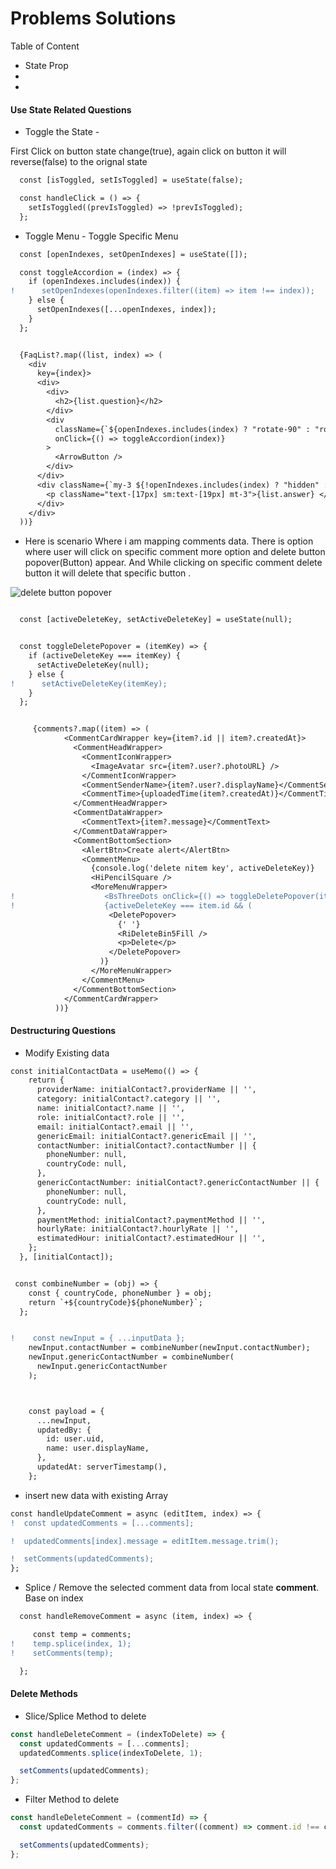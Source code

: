 # Problems Solutions

Table of Content

- State Prop
-
-

#### Use State Related Questions

- Toggle the State -

First Click on button state change(true), again click on button it will reverse(false) to the orignal state

```diff
  const [isToggled, setIsToggled] = useState(false);

  const handleClick = () => {
    setIsToggled((prevIsToggled) => !prevIsToggled);
  };

```

- Toggle Menu - Toggle Specific Menu

```diff
  const [openIndexes, setOpenIndexes] = useState([]);

  const toggleAccordion = (index) => {
    if (openIndexes.includes(index)) {
!      setOpenIndexes(openIndexes.filter((item) => item !== index));
    } else {
      setOpenIndexes([...openIndexes, index]);
    }
  };


  {FaqList?.map((list, index) => (
    <div
      key={index}>
      <div>
        <div>
          <h2>{list.question}</h2>
        </div>
        <div
          className={`${openIndexes.includes(index) ? "rotate-90" : "rotate-0"}`}
          onClick={() => toggleAccordion(index)}
        >
          <ArrowButton />
        </div>
      </div>
      <div className={`my-3 ${!openIndexes.includes(index) ? "hidden" : ""}`}>
        <p className="text-[17px] sm:text-[19px] mt-3">{list.answer} </p>
      </div>
    </div>
  ))}

```

- Here is scenario Where i am mapping comments data. There is option where user will click on specific comment more option and delete button popover(Button) appear. And While clicking on specific comment delete button it will delete that specific button .

![delete button popover](https://github.com/ahsan-chy/Better-My-City/assets/85479513/4a66bfb7-648f-4ffb-8d8f-ae25cba48520)

```diff

  const [activeDeleteKey, setActiveDeleteKey] = useState(null);


  const toggleDeletePopover = (itemKey) => {
    if (activeDeleteKey === itemKey) {
      setActiveDeleteKey(null);
    } else {
!      setActiveDeleteKey(itemKey);
    }
  };


     {comments?.map((item) => (
            <CommentCardWrapper key={item?.id || item?.createdAt}>
              <CommentHeadWrapper>
                <CommentIconWrapper>
                  <ImageAvatar src={item?.user?.photoURL} />
                </CommentIconWrapper>
                <CommentSenderName>{item?.user?.displayName}</CommentSenderName>
                <CommentTime>{uploadedTime(item?.createdAt)}</CommentTime>
              </CommentHeadWrapper>
              <CommentDataWrapper>
                <CommentText>{item?.message}</CommentText>
              </CommentDataWrapper>
              <CommentBottomSection>
                <AlertBtn>Create alert</AlertBtn>
                <CommentMenu>
                  {console.log('delete nitem key', activeDeleteKey)}
                  <HiPencilSquare />
                  <MoreMenuWrapper>
!                    <BsThreeDots onClick={() => toggleDeletePopover(item.id)} />
!                    {activeDeleteKey === item.id && (
                      <DeletePopover>
                        {' '}
                        <RiDeleteBin5Fill />
                        <p>Delete</p>
                      </DeletePopover>
                    )}
                  </MoreMenuWrapper>
                </CommentMenu>
              </CommentBottomSection>
            </CommentCardWrapper>
          ))}

```

#### Destructuring Questions

- Modify Existing data

```diff
const initialContactData = useMemo(() => {
    return {
      providerName: initialContact?.providerName || '',
      category: initialContact?.category || '',
      name: initialContact?.name || '',
      role: initialContact?.role || '',
      email: initialContact?.email || '',
      genericEmail: initialContact?.genericEmail || '',
      contactNumber: initialContact?.contactNumber || {
        phoneNumber: null,
        countryCode: null,
      },
      genericContactNumber: initialContact?.genericContactNumber || {
        phoneNumber: null,
        countryCode: null,
      },
      paymentMethod: initialContact?.paymentMethod || '',
      hourlyRate: initialContact?.hourlyRate || '',
      estimatedHour: initialContact?.estimatedHour || '',
    };
  }, [initialContact]);


 const combineNumber = (obj) => {
    const { countryCode, phoneNumber } = obj;
    return `+${countryCode}${phoneNumber}`;
  };


!    const newInput = { ...inputData };
    newInput.contactNumber = combineNumber(newInput.contactNumber);
    newInput.genericContactNumber = combineNumber(
      newInput.genericContactNumber
    );



    const payload = {
      ...newInput,
      updatedBy: {
        id: user.uid,
        name: user.displayName,
      },
      updatedAt: serverTimestamp(),
    };
```

- insert new data with existing Array

```diff
const handleUpdateComment = async (editItem, index) => {
!  const updatedComments = [...comments];

!  updatedComments[index].message = editItem.message.trim();

!  setComments(updatedComments);
};
```

- Splice / Remove the selected comment data from local state **comment**. Base on index

```diff
  const handleRemoveComment = async (item, index) => {

     const temp = comments;
!    temp.splice(index, 1);
!    setComments(temp);

  };
```

#### Delete Methods

- Slice/Splice Method to delete

```javascript
const handleDeleteComment = (indexToDelete) => {
  const updatedComments = [...comments];
  updatedComments.splice(indexToDelete, 1);

  setComments(updatedComments);
};
```

- Filter Method to delete

```javascript
const handleDeleteComment = (commentId) => {
  const updatedComments = comments.filter((comment) => comment.id !== commentId);

  setComments(updatedComments);
};
```
